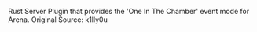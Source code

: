 Rust Server Plugin that provides the 'One In The Chamber' event mode for Arena. Original Source: k1lly0u